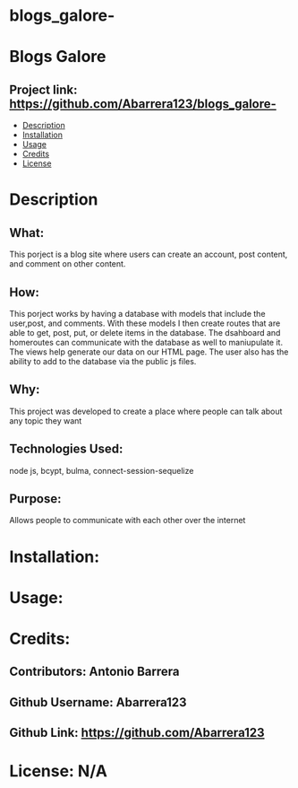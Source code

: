 # blogs_galore-
  # Blogs Galore
  ## Project link: https://github.com/Abarrera123/blogs_galore-
  * [Description](#desription)
  * [Installation](#installation)
  * [Usage](#usage)
  * [Credits](#credits)
  * [License](#license)
  # Description 
  ## What:
   This porject is a blog site where users can create an account, post content, and comment on other content.
  ## How: 
  This porject works by having a database with models that include the user,post, and comments. With these models I then create routes that are able to get, post, put, or delete items in the database. The dsahboard and homeroutes can communicate with the database as well to maniupulate it. The views help generate our data on our HTML page. The user also has the ability to add to the database via the public js files.
  ## Why:
  This project was developed to create a place where people can talk about any topic they want
  ## Technologies Used: 
  node js, bcypt, bulma, connect-session-sequelize
  ## Purpose:
  Allows people to communicate with each other over the internet
  # Installation:
  
  # Usage:
  
  # Credits:
  ## Contributors: Antonio Barrera 
  ## Github Username: Abarrera123
  ## Github Link: https://github.com/Abarrera123
  # License: N/A
  